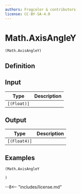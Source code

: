 ```yaml
---
authors: Fragcolor & contributors
license: CC-BY-SA-4.0
---
```



# Math.AxisAngleY

```clojure
(Math.AxisAngleY)
```


## Definition




## Input

| Type | Description |
|------|-------------|
| `[(Float)]` |  |


## Output

| Type | Description |
|------|-------------|
| `[(Float4)]` |  |


## Examples

```clojure
(Math.AxisAngleY

)
```


--8<-- "includes/license.md"
